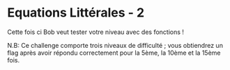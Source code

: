 # Equations Littérales - 2

Cette fois ci Bob veut tester votre niveau avec des fonctions !

N.B: Ce challenge comporte trois niveaux de difficulté ; vous obtiendrez un flag après avoir répondu correctement pour la 5ème, la 10ème et la 15ème fois.